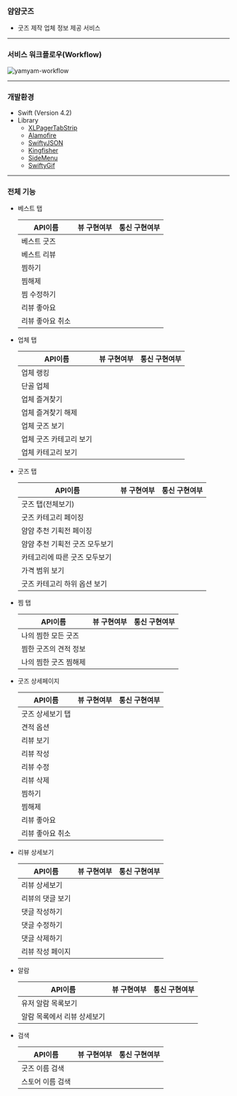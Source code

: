 ### 얌얌굿즈

- 굿즈 제작 업체 정보 제공 서비스

------

### 서비스 워크플로우(Workflow)

![yamyam-workflow](https://github.com/yamyamgoods/YamYam-Server/blob/dev/public/images/yamyam-workflow.jpeg)

------

### 개발환경

- Swift (Version 4.2)
- Library
  - [XLPagerTabStrip](https://github.com/xmartlabs/XLPagerTabStrip)
  - [Alamofire](https://github.com/Alamofire/Alamofire)
  - [SwiftyJSON](https://github.com/SwiftyJSON/SwiftyJSON)
  - [Kingfisher](https://github.com/onevcat/Kingfisher)
  - [SideMenu](https://github.com/jonkykong/SideMenu)
  - [SwiftyGif](https://github.com/kirualex/SwiftyGif)

------

### 전체 기능

- 베스트 탭

  | API이름          | 뷰 구현여부 | 통신 구현여부 |
  | ---------------- | ----------- | ------------- |
  | 베스트 굿즈      |             |               |
  | 베스트 리뷰      |             |               |
  | 찜하기           |             |               |
  | 찜해제           |             |               |
  | 찜 수정하기      |             |               |
  | 리뷰 좋아요      |             |               |
  | 리뷰 좋아요 취소 |             |               |

- 업체 탭

  | API이름                 | 뷰 구현여부 | 통신 구현여부 |
  | ----------------------- | ----------- | ------------- |
  | 업체 랭킹               |             |               |
  | 단골 업체               |             |               |
  | 업체 즐겨찾기           |             |               |
  | 업체 즐겨찾기 해제      |             |               |
  | 업체 굿즈 보기          |             |               |
  | 업체 굿즈 카테고리 보기 |             |               |
  | 업체 카테고리 보기      |             |               |

- 굿즈 탭

  | API이름                        | 뷰 구현여부 | 통신 구현여부 |
  | ------------------------------ | ----------- | ------------- |
  | 굿즈 탭(전체보기)              |             |               |
  | 굿즈 카테고리 페이징           |             |               |
  | 얌얌 추천 기획전 페이징        |             |               |
  | 얌얌 추천 기획전 굿즈 모두보기 |             |               |
  | 카테고리에 따른 굿즈 모두보기  |             |               |
  | 가격 범위 보기                 |             |               |
  | 굿즈 카테고리 하위 옵션 보기   |             |               |

- 찜 탭

  | API이름               | 뷰 구현여부 | 통신 구현여부 |
  | --------------------- | ----------- | ------------- |
  | 나의 찜한 모든 굿즈   |             |               |
  | 찜한 굿즈의 견적 정보 |             |               |
  | 나의 찜한 굿즈 찜해제 |             |               |

- 굿즈 상세페이지

  | API이름          | 뷰 구현여부 | 통신 구현여부 |
  | ---------------- | ----------- | ------------- |
  | 굿즈 상세보기 탭 |             |               |
  | 견적 옵션        |             |               |
  | 리뷰 보기        |             |               |
  | 리뷰 작성        |             |               |
  | 리뷰 수정        |             |               |
  | 리뷰 삭제        |             |               |
  | 찜하기           |             |               |
  | 찜해제           |             |               |
  | 리뷰 좋아요      |             |               |
  | 리뷰 좋아요 취소 |             |               |

- 리뷰 상세보기

  | API이름          | 뷰 구현여부 | 통신 구현여부 |
  | ---------------- | ----------- | ------------- |
  | 리뷰 상세보기    |             |               |
  | 리뷰의 댓글 보기 |             |               |
  | 댓글 작성하기    |             |               |
  | 댓글 수정하기    |             |               |
  | 댓글 삭제하기    |             |               |
  | 리뷰 작성 페이지 |             |               |

- 알람

  | API이름                     | 뷰 구현여부 | 통신 구현여부 |
  | --------------------------- | ----------- | ------------- |
  | 유저 알람 목록보기          |             |               |
  | 알람 목록에서 리뷰 상세보기 |             |               |

- 검색

  | API이름          | 뷰 구현여부 | 통신 구현여부 |
  | ---------------- | ----------- | ------------- |
  | 굿즈 이름 검색   |             |               |
  | 스토어 이름 검색 |             |               |


